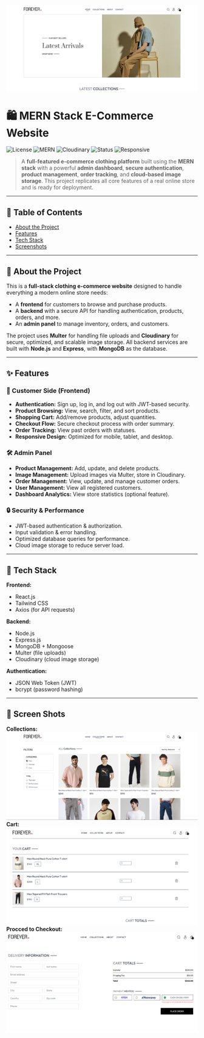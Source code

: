![Alt text](/front-end/src/assets/ssm121.png)
# 🛍️ MERN Stack E-Commerce Website

![License](https://img.shields.io/badge/license-MIT-blue.svg)
![MERN](https://img.shields.io/badge/MERN-Stack-green.svg)
![Cloudinary](https://img.shields.io/badge/Cloudinary-Image%20Storage-blue.svg)
![Status](https://img.shields.io/badge/Status-Development-blue)
![Responsive](https://img.shields.io/badge/Responsive-Design-brightgreen.svg)

> A **full-featured e-commerce clothing platform** built using the **MERN stack** with a powerful **admin dashboard**, **secure authentication**, **product management**, **order tracking**, and **cloud-based image storage**.
> This project replicates all core features of a real online store and is ready for deployment.

---

## 📖 Table of Contents

* [About the Project](#-about-the-project)
* [Features](#-features)
* [Tech Stack](#-tech-stack)
* [Screenshots](#-screenshots)


---

## 📌 About the Project

This is a **full-stack clothing e-commerce website** designed to handle everything a modern online store needs:

* A **frontend** for customers to browse and purchase products.
* A **backend** with a secure API for handling authentication, products, orders, and more.
* An **admin panel** to manage inventory, orders, and customers.

The project uses **Multer** for handling file uploads and **Cloudinary** for secure, optimized, and scalable image storage. All backend services are built with **Node.js** and **Express**, with **MongoDB** as the database.

---

## ✨ Features

### 🛒 Customer Side (Frontend)

* **Authentication:** Sign up, log in, and log out with JWT-based security.
* **Product Browsing:** View, search, filter, and sort products.
* **Shopping Cart:** Add/remove products, adjust quantities.
* **Checkout Flow:** Secure checkout process with order summary.
* **Order Tracking:** View past orders with statuses.
* **Responsive Design:** Optimized for mobile, tablet, and desktop.

### 🛠 Admin Panel

* **Product Management:** Add, update, and delete products.
* **Image Management:** Upload images via Multer, store in Cloudinary.
* **Order Management:** View, update, and manage customer orders.
* **User Management:** View all registered customers.
* **Dashboard Analytics:** View store statistics (optional feature).

### 🔒 Security & Performance

* JWT-based authentication & authorization.
* Input validation & error handling.
* Optimized database queries for performance.
* Cloud image storage to reduce server load.

---

## 🧰 Tech Stack

**Frontend:**
* React.js
* Tailwind CSS 
* Axios (for API requests)

**Backend:**
* Node.js
* Express.js
* MongoDB + Mongoose
* Multer (file uploads)
* Cloudinary (cloud image storage)

**Authentication:**
* JSON Web Token (JWT)
* bcrypt (password hashing)

---

## 📸 Screen Shots  
**Collections:**
![Alt text](/front-end/src/assets/Ss1.png)
**Cart:**
![Alt text](/front-end/src/assets/Ss2.png)
**Procced to Checkout:**
![Alt text](/front-end/src/assets/Ss3.png)

